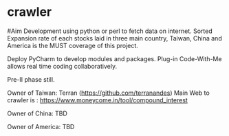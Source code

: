 # crawler
#Aim
Development using python or perl to fetch data on internet.
Sorted Expansion rate of each stocks laid in three main country, Taiwan, China and America is the MUST coverage of this project.

Deploy PyCharm to develop modules and packages.
Plug-in Code-With-Me allows real time coding collaboratively.

Pre-II phase still.

Owner of Taiwan: Terran (https://github.com/terranandes)
Main Web to crawler is : https://www.moneycome.in/tool/compound_interest

Owner of China:
TBD

Owner of America:
TBD
